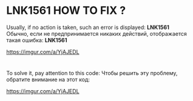 # LNK1561 HOW TO FIX ?

Usually, if no action is taken, such an error is displayed: **LNK1561**      
Обычно, если не предпринимается никаких действий, отображается такая ошибка: **LNK1561**      

https://imgur.com/a/YjAJEDL

#

To solve it, pay attention to this code:
Чтобы решить эту проблему, обратите внимание на этот код:

https://imgur.com/a/YjAJEDL
